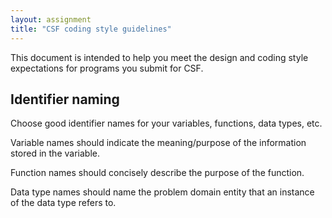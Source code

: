 ```yaml
---
layout: assignment
title: "CSF coding style guidelines"
---
```


This document is intended to help you meet the design and coding style expectations for programs you submit for CSF.

## Identifier naming

Choose good identifier names for your variables, functions, data types, etc.

Variable names should indicate the meaning/purpose of the information stored in the variable.

Function names should concisely describe the purpose of the function.

Data type names should name the problem domain entity that an instance of the data type refers to.
